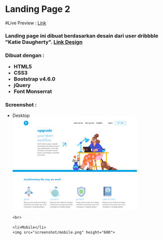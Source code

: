 # Landing Page 2
#Live Preview : <a href="https://yudha1121ay.github.io/landing-page-2/">Link</a>

<h3>Landing page ini dibuat berdasarkan desain dari user dribbble "Katie Daugherty". <a href="https://dribbble.com/shots/16004637-Landing-Page">Link Design</a></h3>

<h3>Dibuat dengan :<br>
<ul>
    <li>HTML5</li>
    <li>CSS3</li>
    <li>Bootstrap v4.6.0</li>
    <li>jQuery</li>
    <li>Font Monserrat</li>
</ul></h3>

<h3>Screenshot :</h3>
<ul>
    <li>Desktop</li>
    <img src="screenshot/desktop.png" width="400">
    
    <br>
    
    <li>Mobile</li>
    <img src="screenshot/mobile.png" height="600">
</ul>
